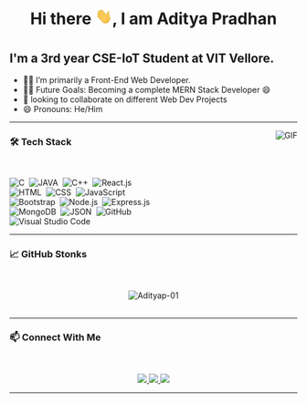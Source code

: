 ### 

<h1 align="center"><b>Hi there <img src="https://raw.githubusercontent.com/ABSphreak/ABSphreak/master/gifs/Hi.gif" width="30px">, I am Aditya Pradhan </b><h1>
  
## I'm a 3rd year CSE-IoT Student at VIT Vellore.  

- 👨‍💻 I’m primarily a Front-End Web Developer.
- 💪🏼 Future Goals: Becoming a complete MERN Stack Developer 😄
- 🤝 looking to collaborate on different Web Dev Projects 
- 😄 Pronouns: He/Him

<hr> 
<img align="right" alt="GIF" height="135px" src="https://media.giphy.com/media/du3J3cXyzhj75IOgvA/giphy.gif" />
<h3>🛠 Tech Stack</h3><br>
  
![C](https://img.shields.io/badge/-C-05122A?style=flat&logo=C&logoColor=A8B9CC)&nbsp;
![JAVA](https://img.shields.io/badge/-JAVA-05122A?style=flat&logo=JAVA&logoColor=A8B9CC)&nbsp;
![C++](https://img.shields.io/badge/-C++-05122A?style=flat&logo=C++&logoColor=A8B9CC)&nbsp;
![React.js](https://img.shields.io/badge/-React.js-05122A?logo=react&style=flat)&nbsp;\
![HTML](https://img.shields.io/badge/-HTML-05122A?style=flat&logo=HTML5)&nbsp;
![CSS](https://img.shields.io/badge/-CSS-05122A?style=flat&logo=CSS3&logoColor=1572B6)&nbsp;
![JavaScript](https://img.shields.io/badge/-JavaScript-05122A?style=flat&logo=javascript)\
![Bootstrap](https://img.shields.io/badge/-Bootstrap-05122A?style=flat&logo=bootstrap&logoColor=563D7C)&nbsp;
![Node.js](https://img.shields.io/badge/-Node.js-05122A?style=flat&logo=node.js)&nbsp;
![Express.js](https://img.shields.io/badge/-Express.js-05122A?style=flat&logo=express)&nbsp;\
![MongoDB](https://img.shields.io/badge/-MongoDB-05122A?logo=mongodb&style=flat)&nbsp;
![JSON](https://img.shields.io/badge/-JSON-05122A?style=flat&logo=json&logoColor=A8B9CC)&nbsp;
![GitHub](https://img.shields.io/badge/-GitHub-05122A?style=flat&logo=github)&nbsp;\
![Visual Studio Code](https://img.shields.io/badge/-Visual%20Studio%20Code-05122A?logo=visual%20studio%20code&style=flat)&nbsp;

<hr>

<h3>📈 GitHub Stonks</h3><br>
<p align="center">
  <img src="https://github-readme-stats.vercel.app/api/top-langs?username=Adityap-01&show_icons=true&locale=en&layout=compact&theme=gotham" alt="Adityap-01"/><br><br>
</p>

<hr>
  
<h3>📫 Connect With Me</h3><br>
<p align="center">
  <a href="https://www.linkedin.com/in/aditya-pradhan-15964a1b2">
    <img src="https://img.shields.io/badge/-Aditya%20Pradhan-0A66C2?style=flat&logo=Linkedin&logoColor=white"/>
  </a>
  <a href="mailto:adityapradhan11@gmail.com">
    <img src="https://img.shields.io/badge/-adityapradhan11@gmail.com-EA4335?style=flat&logo=Gmail&logoColor=white"/>
  </a>
  <a href="https://www.instagram.com/adityapradhan_01/">
    <img src="https://img.shields.io/badge/-@AdityaPradhan-E4405F?style=flat&logo=Instagram&logoColor=white"/>
  </a>
</p>
  
<hr>


